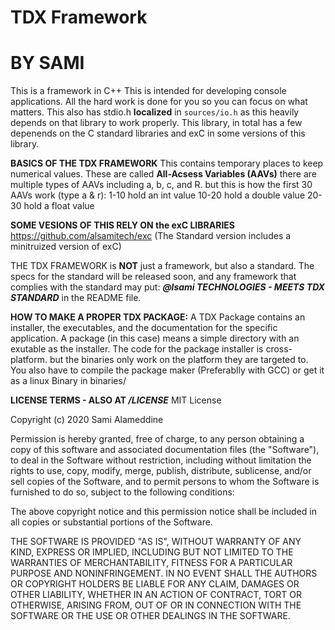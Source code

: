 # TDX Framework
# BY SAMI

This is a framework in C++ 
This is intended for developing console applications. All the hard work is done for you so you can focus on what matters.
This also has stdio.h **localized** in `sources/io.h` as this heavily depends on that library to work properly. This library, in total has a few depenends on the C standard libraries and exC in some versions of this library. 

**BASICS OF THE TDX FRAMEWORK**
This contains temporary places to keep numerical values. These are called **All-Acsess Variables (AAVs)** there are multiple types of AAVs including a, b, c, and R. but this is how the first 30 AAVs work (type a & r):
1-10 hold an int value
10-20 hold a double value
20-30 hold a float value

**SOME VESIONS OF THIS RELY ON the exC LIBRARIES**
https://github.com/alsamitech/exc
(The Standard version includes a minitruized version of exC)

THE TDX FRAMEWORK is **NOT** just a framework, but also a standard. The specs for the standard will be released soon, and any framework that complies with the standard may put:
***@lsami TECHNOLOGIES - MEETS TDX STANDARD***
in the README file.

**HOW TO MAKE A PROPER TDX PACKAGE:**
A TDX Package contains an installer, the executables, and the documentation for the specific application. A package (in this case) means a simple directory with an exutable as the installer. The code for the package installer is cross-platform. but the binaries only work on the platform they are targeted to. You also have to compile the package maker (Preferablly with GCC) or get it as a linux Binary in binaries/

**LICENSE TERMS - ALSO AT */LICENSE***
MIT License

Copyright (c) 2020 Sami Alameddine

Permission is hereby granted, free of charge, to any person obtaining a copy
of this software and associated documentation files (the "Software"), to deal
in the Software without restriction, including without limitation the rights
to use, copy, modify, merge, publish, distribute, sublicense, and/or sell
copies of the Software, and to permit persons to whom the Software is
furnished to do so, subject to the following conditions:

The above copyright notice and this permission notice shall be included in all
copies or substantial portions of the Software.

THE SOFTWARE IS PROVIDED "AS IS", WITHOUT WARRANTY OF ANY KIND, EXPRESS OR
IMPLIED, INCLUDING BUT NOT LIMITED TO THE WARRANTIES OF MERCHANTABILITY,
FITNESS FOR A PARTICULAR PURPOSE AND NONINFRINGEMENT. IN NO EVENT SHALL THE
AUTHORS OR COPYRIGHT HOLDERS BE LIABLE FOR ANY CLAIM, DAMAGES OR OTHER
LIABILITY, WHETHER IN AN ACTION OF CONTRACT, TORT OR OTHERWISE, ARISING FROM,
OUT OF OR IN CONNECTION WITH THE SOFTWARE OR THE USE OR OTHER DEALINGS IN THE
SOFTWARE.